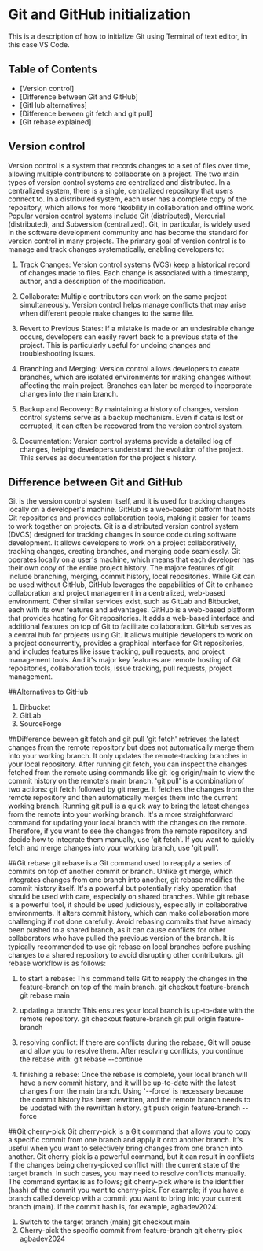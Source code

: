 # Git and GitHub initialization

This is a description of how to initialize Git using Terminal of text editor, in this case VS Code.

## Table of Contents
- [Version control]
- [Difference between Git and GitHub]
- [GitHub alternatives]
- [Difference beween git fetch and git pull]
- [Git rebase explained]

## Version control
Version control is a system that records changes to a set of files over time, allowing multiple contributors to collaborate on a project.
The two main types of version control systems are centralized and distributed. In a centralized system, there is a single, centralized repository that users connect to. 
In a distributed system, each user has a complete copy of the repository, which allows for more flexibility in collaboration and offline work.
Popular version control systems include Git (distributed), Mercurial (distributed), and Subversion (centralized). Git, in particular, is widely used in the software development community and has become the standard for version control in many projects.
The primary goal of version control is to manage and track changes systematically, enabling developers to:

1. Track Changes: Version control systems (VCS) keep a historical record of changes made to files. Each change is associated with a timestamp, author, and a description of the modification.

2. Collaborate: Multiple contributors can work on the same project simultaneously. Version control helps manage conflicts that may arise when different people make changes to the same file.

3. Revert to Previous States: If a mistake is made or an undesirable change occurs, developers can easily revert back to a previous state of the project. This is particularly useful for undoing changes and troubleshooting issues.

4. Branching and Merging: Version control allows developers to create branches, which are isolated environments for making changes without affecting the main project. Branches can later be merged to incorporate changes into the main branch.

5. Backup and Recovery: By maintaining a history of changes, version control systems serve as a backup mechanism. Even if data is lost or corrupted, it can often be recovered from the version control system.

6. Documentation: Version control systems provide a detailed log of changes, helping developers understand the evolution of the project. This serves as documentation for the project's history.


## Difference between Git and GitHub 
Git is the version control system itself, and it is used for tracking changes locally on a developer's machine. GitHub is a web-based platform that hosts Git repositories and provides collaboration tools, making it easier for teams to work together on projects.
Git is a distributed version control system (DVCS) designed for tracking changes in source code during software development.
It allows developers to work on a project collaboratively, tracking changes, creating branches, and merging code seamlessly. Git operates locally on a user's machine, which means that each developer has their own copy of the entire project history.
The majore features of git include branching, merging, commit history, local repositories.
While Git can be used without GitHub, GitHub leverages the capabilities of Git to enhance collaboration and project management in a centralized, web-based environment. Other similar services exist, such as GitLab and Bitbucket, each with its own features and advantages.
GitHub is a web-based platform that provides hosting for Git repositories. It adds a web-based interface and additional features on top of Git to facilitate collaboration.
GitHub serves as a central hub for projects using Git. It allows multiple developers to work on a project concurrently, provides a graphical interface for Git repositories, and includes features like issue tracking, pull requests, and project management tools.
And it's major key features are remote hosting of Git repositories, collaboration tools, issue tracking, pull requests, project management.


##Alternatives to GitHub
1. Bitbucket
2. GitLab
3. SourceForge

##Difference beween git fetch and git pull
'git fetch' retrieves the latest changes from the remote repository but does not automatically merge them into your working branch. 
It only updates the remote-tracking branches in your local repository. After running git fetch, you can inspect the changes fetched from the remote using commands like git log origin/main to view the commit history on the remote's main branch.
'git pull' is a combination of two actions: git fetch followed by git merge. 
It fetches the changes from the remote repository and then automatically merges them into the current working branch. Running git pull is a quick way to bring the latest changes from the remote into your working branch. 
It's a more straightforward command for updating your local branch with the changes on the remote.
Therefore, if you want to see the changes from the remote repository and decide how to integrate them manually, use 'git fetch'. If you want to quickly fetch and merge changes into your working branch, use 'git pull'.

##Git rebase
git rebase is a Git command used to reapply a series of commits on top of another commit or branch. Unlike git merge, which integrates changes from one branch into another, git rebase modifies the commit history itself. 
It's a powerful but potentially risky operation that should be used with care, especially on shared branches. While git rebase is a powerful tool, it should be used judiciously, especially in collaborative environments. 
It alters commit history, which can make collaboration more challenging if not done carefully. Avoid rebasing commits that have already been pushed to a shared branch, as it can cause conflicts for other collaborators who have pulled the previous version of the branch.
It is typically recommended to use git rebase on local branches before pushing changes to a shared repository to avoid disrupting other contributors.
git rebase workflow is as follows:
1. to start a rebase: This command tells Git to reapply the changes in the feature-branch on top of the main branch.
   git checkout feature-branch
   git rebase main
2. updating a branch: This ensures your local branch is up-to-date with the remote repository.
   git checkout feature-branch
   git pull origin feature-branch
3. resolving conflict: If there are conflicts during the rebase, Git will pause and allow you to resolve them. After resolving conflicts, you continue the rebase with:
   git rebase --continue

5. finishing a rebase: Once the rebase is complete, your local branch will have a new commit history, and it will be up-to-date with the latest changes from the main branch.
Using '--force' is necessary because the commit history has been rewritten, and the remote branch needs to be updated with the rewritten history.
   git push origin feature-branch --force

##Git cherry-pick
Git cherry-pick is a Git command that allows you to copy a specific commit from one branch and apply it onto another branch. It's useful when you want to selectively bring changes from one branch into another. 
Git cherry-pick is a powerful command, but it can result in conflicts if the changes being cherry-picked conflict with the current state of the target branch. In such cases, you may need to resolve conflicts manually. The command syntax is as follows;
   git cherry-pick <commit-hash> 
   where <commit-hash> is the identifier (hash) of the commit you want to cherry-pick.
For example; if you have a branch called develop with a commit you want to bring into your current branch (main). If the commit hash is, for example, agbadev2024:
1. Switch to the target branch (main)
git checkout main
2. Cherry-pick the specific commit from feature-branch
git cherry-pick agbadev2024

